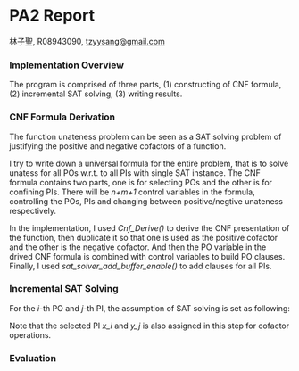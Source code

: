
# PA2 Report

林子聖, R08943090, tzyysang@gmail.com

### Implementation Overview

The program is comprised of three parts, (1) constructing of CNF formula, (2) incremental SAT solving, (3) writing results.

### CNF Formula Derivation

The function unateness problem can be seen as a SAT solving problem of justifying the positive and negative cofactors of a function.

I try to write down a universal formula for the entire problem, that is to solve unatess for all POs w.r.t. to all PIs with single SAT instance. The CNF formula contains two parts, one is for selecting POs and the other is for confining PIs. There will be *n+m+1* control variables in the formula, controlling the POs, PIs and changing between positive/negtive unateness respectively.

In the implementation, I used *Cnf_Derive()* to derive the CNF presentation of the function, then duplicate it so that one is used as the positive cofactor and the other is the negative cofactor. And then the PO variable in the drived CNF formula is combined with control variables to build PO clauses. Finally, I used *sat_solver_add_buffer_enable()* to add clauses for all PIs.

### Incremental SAT Solving

For the *i*-th PO and *j*-th PI, the assumption of SAT solving is set as following:

Note that the selected PI *x_i* and *y_j* is also assigned in this step for cofactor operations.

### Evaluation


